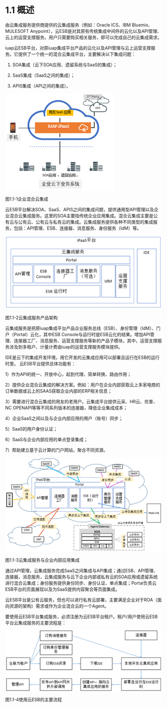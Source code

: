 # 1.1	概述

由云集成服务提供商提供的云集成服务（例如：Oracle ICS、IBM Bluemix、MULESOFT Anypoint），云ESB是对其原有传统集成中间件的云化以及API管理、云上的运营支撑服务。用户只需要购买相关服务，即可以完成自己的云集成需求。

iuap云ESB平台，对原iuap集成平台产品的云化以及API管理与云上运营支撑服务。它提供了一个统一的混合云集成平台，主要解决以下集成问题：

1) SOA集成（云下SOA应用、遗留系统与SaaS的集成）；

2) SaaS集成（SaaS之间的集成）；

3) APIS集成（API之间的集成）。

![](/articles/cesb/1-/images/image3.png)
 
图1.1-1企业混合云集成

云ESB平台解决SOA、SaaS、APIS之间的集成问题，提供通用型API管理以及企业混合云集成服务。这里的SOA主要指传统企业应用集成。混合云集成主要是公有云与公有云、公有云与私有云的集成。云集成服务提供各种不同类型的集成服务，包括：API管理、ESB、连接器、消息服务、身份服务（IdM）等。

![](/articles/cesb/1-/images/image4.png)

 
图1.1-2云集成服务产品架构

云集成服务是把原iuap集成平台产品企业服务总线（ESB）、身份管理（IdM）、门户（Portal）云化，其中ESB Console与运行时是ESB云化的结果。增加API管理、连接器工厂、消息服务、运营支撑服务等新的产品子模块，其中，运营支撑服务涉及到多租户、计量计费由iuap的运营支撑服务模块提供。

IDE是云下的集成开发环境，用它开发的云集成应用可以部署且运行在ESB的运行时里。
云ESB平台提供总体功能有：

1）作为API的统一、开放中心，起到代理、简单转换、路由作用；

2）提供企业混合云集成的解决方案。例如：用户在企业内部获取云上多家电商的订单数据或云上的SAAS获取企业内部的ERP相关信息；

3）需要进行混合云集成的用友的老用户。云集成平台提供云采、HR云、优普、NC OPENAPI等等不同系列版本的连接器，降低企业集成成本；

4）企业SaaS之间以及与企业内部应用的用户（账号）同步；

5）SaaS的用户身份认证；

6）SaaS与企业内部应用的单点登录集成；

7）帮助建立基于云计算的门户网站，聚合不同资源。

![](/articles/cesb/1-/images/image5.png)

 
图1.1-3云集成服务与企业内部应用集成

通过API管理，云集成服务完成SaaS之间集成与API集成；通过ESB、API管理、连接器，消息服务，云集成服务与云下企业内部或私有云的SOA应用或遗留系统进行混合云集成；身份服务提供身份同步、身份认证、单点集成；Portal负责云ESB平台的页面展现以及为SaaS提供内容聚合等页面集成。

云ESB平台是公有云服务，但也可以进行私有云部署，主要满足企业对于ROA（面向资源的架构）需求或作为企业混合云的一个Agent。

要使用云ESB平台集成服务，必须注册为云ESB平台租户。租户/用户使用云ESB平台云集成服务的主要流程是：

![](/articles/cesb/1-/images/image6.png)

 
图1.1-4使用云ESB的主要流程

